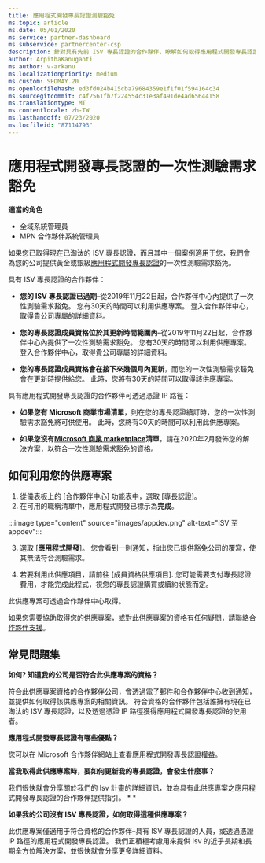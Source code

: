 ```yaml
---
title: 應用程式開發專長認證測驗豁免
ms.topic: article
ms.date: 05/01/2020
ms.service: partner-dashboard
ms.subservice: partnercenter-csp
description: 針對具有先前 ISV 專長認證的合作夥伴，瞭解如何取得應用程式開發專長認證的一次性測驗需求豁免
author: ArpithaKanuganti
ms.author: v-arkanu
ms.localizationpriority: medium
ms.custom: SEOMAY.20
ms.openlocfilehash: ed3fd024b415cba79684359e1f1f01f594164c34
ms.sourcegitcommit: c4f2561fb7f224554c31e3af491de4ad65644158
ms.translationtype: MT
ms.contentlocale: zh-TW
ms.lasthandoff: 07/23/2020
ms.locfileid: "87114793"
---
```

# <a name="one-time-exam-requirements-exemption-for-the-application-development-competency"></a>應用程式開發專長認證的一次性測驗需求豁免

**適當的角色**

- 全域系統管理員
- MPN 合作夥伴系統管理員

如果您已取得現在已淘汰的 ISV 專長認證，而且其中一個案例適用于您，我們會為您的公司提供黃金或銀級[應用程式開發專長認證](https://partner.microsoft.com/membership/application-development-competency)的一次性測驗需求豁免。 

具有 ISV 專長認證的合作夥伴：

- **您的 ISV 專長認證已過期**–從2019年11月22日起，合作夥伴中心內提供了一次性測驗需求豁免。 您有30天的時間可以利用供應專案。 登入合作夥伴中心，取得貴公司專屬的詳細資料。

- **您的專長認證成員資格位於其更新時間範圍內**–從2019年11月22日起，合作夥伴中心內提供了一次性測驗需求豁免。 您有30天的時間可以利用供應專案。 登入合作夥伴中心，取得貴公司專屬的詳細資料。

- **您的專長認證成員資格會在接下來幾個月內更新**，而您的一次性測驗需求豁免會在更新時提供給您。 此時，您將有30天的時間可以取得該供應專案。

具有應用程式開發專長認證的合作夥伴可透過憑證 IP 路徑：

- **如果您有 Microsoft 商業市場清單**，則在您的專長認證續訂時，您的一次性測驗需求豁免將可供使用。 此時，您將有30天的時間可以利用此供應專案。

- **如果您沒有[Microsoft 商業 marketplace](https://azure.microsoft.com/overview/commercial-marketplace/)清單**，請在2020年2月發佈您的解決方案，以符合一次性測驗需求豁免的資格。

## <a name="how-to-take-advantage-of-your-offer"></a>如何利用您的供應專案

1. 從儀表板上的 [合作夥伴中心] 功能表中，選取 [專長認證]。
2. 在可用的職稱清單中，應用程式開發已標示為**完成**。

:::image type="content" source="images/appdev.png" alt-text="ISV 至 appdev":::

3. 選取 [**應用程式開發**]。 您會看到一則通知，指出您已提供豁免公司的覆寫，使其無法符合測驗需求。 

4. 若要利用此供應項目，請前往 [成員資格供應項目]. 您可能需要支付專長認證費用，才能完成此程式，視您的專長認證購買或續約狀態而定。 

此供應專案可透過合作夥伴中心取得。

如果您需要協助取得您的供應專案，或對此供應專案的資格有任何疑問，請聯絡[合作夥伴支援](https://partner.microsoft.com/Support)。 

## <a name="frequently-asked-questions"></a>常見問題集

**如何? 知道我的公司是否符合此供應專案的資格？**

符合此供應專案資格的合作夥伴公司，會透過電子郵件和合作夥伴中心收到通知，並提供如何取得該供應專案的相關資訊。 符合資格的合作夥伴包括誰擁有現在已淘汰的 ISV 專長認證，以及透過憑證 IP 路徑獲得應用程式開發專長認證的使用者。 

**應用程式開發專長認證有哪些優點？**

您可以在 Microsoft 合作夥伴網站上查看應用程式開發專長認證權益。 

**當我取得此供應專案時，要如何更新我的專長認證，會發生什麼事？** 

我們很快就會分享關於我們的 Isv 計畫的詳細資訊，並為具有此供應專案之應用程式開發專長認證的合作夥伴提供指引。 * *  

**如果我的公司沒有 ISV 專長認證，如何取得這種供應專案？**

此供應專案僅適用于符合資格的合作夥伴–具有 ISV 專長認證的人員，或透過憑證 IP 路徑的應用程式開發專長認證。 我們正積極考慮用來提供 Isv 的近乎長期和長期全方位解決方案，並很快就會分享更多詳細資料。 


